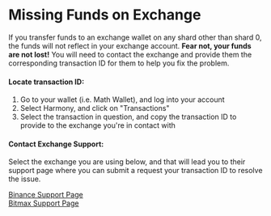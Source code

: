# Missing Funds on Exchange

If you transfer funds to an exchange wallet on any shard other than shard 0, the funds will not reflect in your exchange account. **Fear not, your funds are not lost!** You will need to contact the exchange and provide them the corresponding transaction ID for them to help you fix the problem. 

#### Locate transaction ID: 

1. Go to your wallet \(i.e. Math Wallet\), and log into your account 
2. Select Harmony, and click on "Transactions" 
3. Select the transaction in question, and copy the transaction ID to provide to the exchange you're in contact with 

#### Contact Exchange Support:

Select the exchange you are using below, and that will lead you to their support page where you can submit a request your transaction ID to resolve the issue.

[Binance Support Page](https://www.binance.com/en/support-center)  
[Bitmax Support Page](https://bitmaxhelp.zendesk.com/hc/en-us/requests/new)

